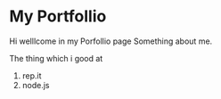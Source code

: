 # My Portfollio

Hi welllcome in my Porfollio page
Something about me.


The thing which i good at
1. rep.it
2. node.js
